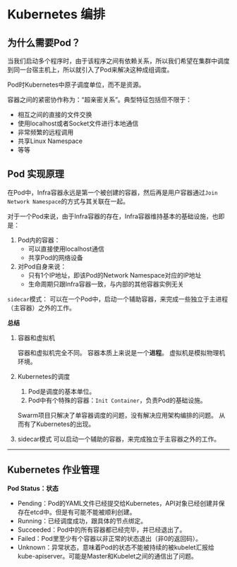 # Kubernetes 编排

## 为什么需要Pod？

当我们启动多个程序时，由于该程序之间有依赖关系，所以我们希望在集群中调度到同一台宿主机上，所以就引入了Pod来解决这种成组调度。

Pod时Kubernetes中原子调度单位，而不是资源。

容器之间的紧密协作称为：“超亲密关系”。典型特征包括但不限于：

- 相互之间的直接的文件交换
- 使用localhost或者Socket文件进行本地通信
- 非常频繁的远程调用
- 共享Linux Namespace
- 等等


## Pod 实现原理

在Pod中，Infra容器永远是第一个被创建的容器，然后再是用户容器通过`Join Network Namespace`的方式与其关联在一起。


对于一个Pod来说，由于Infra容器的存在，Infra容器维持基本的基础设施，也即是：

1. Pod内的容器：
   - 可以直接使用localhost通信
   - 共享Pod的网络设备
2. 对Pod自身来说：
   - 只有1个IP地址，即该Pod的Network Namespace对应的IP地址
   - 生命周期只跟Infra容器一致，与内部的其他容器实例无关


`sidecar`模式：
可以在一个Pod中，启动一个辅助容器，来完成一些独立于主进程（主容器）之外的工作。


**总结**

1. 容器和虚拟机

    容器和虚拟机完全不同。
    容器本质上来说是一个**进程**。
    虚拟机是模拟物理机环境。


2. Kubernetes的调度
   1. Pod是调度的基本单位。
   2. Pod中有个特殊的容器：`Init Container`，负责Pod的基础设施。

    Swarm项目只解决了单容器调度的问题，没有解决应用架构编排的问题。
    从而有了Kubernetes的出现。


3. sidecar模式
   可以启动一个辅助的容器，来完成独立于主容器之外的工作。


-----

## Kubernetes 作业管理


**Pod Status：状态**

- Pending：Pod的YAML文件已经提交给Kubernetes，API对象已经创建并保存在etcd中。但是有可能不能被顺利创建。
- Running：已经调度成功，跟具体的节点绑定。
- Succeeded：Pod中的所有容器都已经完毕，并已经退出了。
- Failed：Pod里至少有个容器以非正常的状态退出（非0的返回码）。
- Unknown：异常状态，意味着Pod的状态不能被持续的被kubelet汇报给kube-apiserver。可能是Master和Kubelet之间的通信出了问题。

